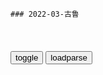 ```tip
### 2022-03-古鲁
```

<table id="tbc" style="white-space:pre-wrap">
</table>
<button onclick="toggleb()">toggle</button>
<button onclick="loadparse()">loadparse</button>
<br>
<!-- 🌸<br>🍅-　-🍑<hr>🍀 -->
<pre>
<textarea rows="30" cols="100" style="display: none" id="tar">

小播讲哲学
https://author.baidu.com/home?context=%7B%22uk%22%3A%2284aSSlAanx58A_MPLwguzg%22%7D

<font size="1" style="color:#DCDCDC">2022-04-25</font>

《墨经》：2000多年前，我国古代自然科学和逻辑学的巅峰
https://mbd.baidu.com/newspage/data/videolanding?nid=sv_265129462937308398&sourceFrom=pc_feedlist

<font size="1" style="color:#DCDCDC">2022-04-30</font>

人类知识体系是如何构造的？卡尔纳普把知识的对象分成了这四类
https://mbd.baidu.com/newspage/data/videolanding?nid=sv_16195312491086270320&sourceFrom=pc_feedlist

<font size="1" style="color:#DCDCDC">2022-04-30</font>

系统思维：直觉越简单的东西，往往效果越差，这是为什么？
https://mbd.baidu.com/newspage/data/videolanding?nid=sv_2649842191981958158&sourceFrom=pc_feedlist

<font size="1" style="color:#DCDCDC">2022-04-26</font>

什么是仁义？墨子和孔子对仁义不同理解，对我们有什么启发？
https://mbd.baidu.com/newspage/data/videolanding?nid=sv_12481780679995809485&sourceFrom=pc_feedlist

<font size="1" style="color:#DCDCDC">2022-04-26</font>

墨子思想系列（15）：世界三大逻辑学之一“三表法”是什么意思？
https://mbd.baidu.com/newspage/data/videolanding?nid=sv_1813760582844008886&sourceFrom=pc_feedlist

<font size="1" style="color:#DCDCDC">2022-04-25</font>

东西方人思维方式有什么差异？墨子举了一个精彩的例子
https://mbd.baidu.com/newspage/data/videolanding?nid=sv_14013062092273488815&sourceFrom=pc_feedlist

<font size="1" style="color:#DCDCDC">2022-04-25</font>

马克思和孔德在s会最终形态上，产生了根本分歧，导致了两个结果
https://mbd.baidu.com/newspage/data/videolanding?nid=sv_536422259236984787&sourceFrom=pc_feedlist

<font size="1" style="color:#DCDCDC">2022-04-25</font>

人类所有美好的品质，都来自于对人性的违背？
https://mbd.baidu.com/newspage/data/videolanding?nid=sv_4991586644397867646&sourceFrom=pc_feedlist

虽然看似女人最在乎的是容貌，其实女性保持容貌的动力并不是追求美本身，而是为了拥有美貌交换的衣服，饭票和包包，甚至交换自己不劳而获的后半生。

男性的欲望指向女性，而女性的欲望指向物质，所以资本裹挟消费主义收割女性，而女性通过医美欺骗男性，进而对男性实现收割转移。

人们彼此服务了一圈，并在服务中丢失了自我。

<font size="1" style="color:#DCDCDC">2022-05-01</font>

王国荣智慧心理学
https://author.baidu.com/home?context=%7B%22uk%22%3A%22YY9xskEptDCDT_9pcDhqgQ%22%7D

<font size="1" style="color:#DCDCDC">2022-04-30</font>

自尊心有可能是个祸患
https://mbd.baidu.com/newspage/data/videolanding?nid=sv_2167439688451384452&sourceFrom=pc_feedlist

<font size="1" style="color:#DCDCDC">2022-04-30</font>

如果没有理性，人不是疯就是傻
https://mbd.baidu.com/newspage/data/videolanding?nid=sv_6673360481315486294&sourceFrom=pc_feedlist

<font size="1" style="color:#DCDCDC">2022-04-30</font>

郭伟胜在线
https://author.baidu.com/home?context=%7B%22uk%22%3A%22yqg5wwC3JNXf-qL9vN6YTg%22%7D

<font size="1" style="color:#DCDCDC">2022-04-20</font>

庄子：往世不可追，来世不可待；过去心不可得，未来心也不可得
https://mbd.baidu.com/newspage/data/videolanding?nid=sv_6975773431422076989&sourceFrom=pc_feedlist

来世 不可待，往世不可追也。

由，处矣! 吾命有所制矣。

<font size="1" style="color:#DCDCDC">2022-04-28</font>

庄子：时来天地同力，运来万物同行；无论怎样，都可以从头再来
https://mbd.baidu.com/newspage/data/videolanding?nid=sv_4146498883140316307&sourceFrom=pc_feedlist

天有历数，地有人据，吾恶乎求之?莫知其所终，若之何其无命也? 莫知其所始，若之何其有命也? 

上天是有它自己独特的算法的，人算不如天算。

知道了老天爷有他独特的算法，知道了大地会根据你的所思所想，给你具体的推送，那么你就该知道怎么去做。

我们头脑中的那种经过逻辑思辨的推理，往往都是适得其反的。

<font size="1" style="color:#DCDCDC">2022-04-26</font>

智者和愚者的区别在哪里？
https://mbd.baidu.com/newspage/data/videolanding?nid=sv_5850894360025308263&sourceFrom=rec

目光短浅的人，往往刚愎自用。
但是有智慧的人，目光长远的人，他们愿意倾听。他们对万事万物都心存敬畏。

<font size="1" style="color:#DCDCDC">2022-04-26</font>

庄子：我们都是天命加身，只是时机未至而已；梦境才是真实的世界
https://mbd.baidu.com/newspage/data/videolanding?nid=sv_9753780732732329247&sourceFrom=pc_feedlist

故上悖日月之明，下烁山川之精，中堕四时之施，

会造成这种天怒人怨，人神共愤的事情出现。
没有一个真正的是非标准。
其实人最可怕的就是那种自以为是。

天下多得一察焉以自好。譬如耳目鼻口,皆有所明,不能相通。

所以造成了一种可悲的现象，有的人看到的东西，只是他想看到的而已。还有一种，他所看到的，只是别人想让他看到的而已。

<font size="1" style="color:#DCDCDC">2022-04-26</font>

克劳德·昂利·圣西门_百度百科
https://baike.baidu.com/item/%E5%85%8B%E5%8A%B3%E5%BE%B7%C2%B7%E6%98%82%E5%88%A9%C2%B7%E5%9C%A3%E8%A5%BF%E9%97%A8/4430325?fromtitle=%E5%9C%A3%E8%A5%BF%E9%97%A8&fromid=2336975

必须让有天才的人独立，而人类应当深刻地掌握一条真理，即人类要使有天才的人成为火炬，而不要让他们放弃真正的使命。

<font size="1" style="color:#DCDCDC">2022-04-26</font>

庄子：身体就是晴雨表！能悟到这般境界，那可真是了不起
https://mbd.baidu.com/newspage/data/videolanding?nid=sv_8803981382989299593&sourceFrom=rec

凡是能够让自己精神安定，内心安定的人，他就能够保证生命的系统，有条不紊地稳定运转。

每个人都是一个小宇宙，如果捏能够调节内心的是非，天道均衡的力量自然就会显化，
就可以做到正气存内，邪不可干，就可以做到鬼神沈不扰，鬼无灵响。

<font size="1" style="color:#DCDCDC">2022-04-25</font>

庄子：道不是规律！只有从已知领域下功夫，才能不断升级认知
https://mbd.baidu.com/newspage/data/videolanding?nid=sv_7628077813075555377&sourceFrom=pc_feedlist

孔子行年六十而六十化,始时所是,卒而非之,未知今之所谓是之非五十九非也。

蘧伯玉年五十而知四十九年非。

<font size="1" style="color:#DCDCDC">2022-04-25</font>

庄子：悟性高的人，越老越有价值，而有的人却越活越累
https://mbd.baidu.com/newspage/data/videolanding?nid=sv_14973236717193875582&sourceFrom=pc_feedlist

机心存于胸中则纯白不备。纯白不备则神生不定，神生不定者，道之所不载也。吾非不知，羞而不为也。

《庄子·徐无鬼》:“年齿长矣,聪明衰矣,而不得休归,所谓卷娄者也。”

<font size="1" style="color:#DCDCDC">2022-04-25</font>

庄子：人的大脑本应是空白的；玩索而得，坏牌也能打好
https://mbd.baidu.com/newspage/data/videolanding?nid=sv_11163540854235077967&sourceFrom=homepage

喜欢抽烟喝酒并不是喜欢烟和酒的本身，而是喜欢抽烟喝酒的那种状态。没有什么要求，也无需什么责任和担当，还能够暂时忘掉别人的评价和评判。

真人无梦，其觉无忧。

<font size="1" style="color:#DCDCDC">2022-04-22</font>

玩索而有得，《易经》应该这样学
https://baijiahao.baidu.com/s?id=1619371815563674947&wfr=spider&for=pc

朱熹在《中庸》中说：“善读者玩索而有得焉，则终身用之，有不能尽者矣。”

<font size="1" style="color:#DCDCDC">2022-04-22</font>

庄子：享受空白，与自己和解，让自性的光辉指引我们前行
https://mbd.baidu.com/newspage/data/videolanding?nid=sv_17963959225901617449&sourceFrom=homepage

<font size="1" style="color:#DCDCDC">2022-04-22</font>

庄子：必须认清一个现实，所有关系都是利益！加速沉淀，做好准备
https://mbd.baidu.com/newspage/data/videolanding?nid=sv_5730454856779885211&sourceFrom=homepage

彼以利合，此以天属也。’夫以利合者，迫穷祸患害相弃也。以天属者，迫穷祸患害相收也。

父母子女这种亲缘关系，
本质上应该是天属之和，是天底阴阳和合之气的化生，
不应该被我们这些成见蒙蔽。
可是随着人们越来月急功近利，
已经迷惑了心窍，已经把所有的关系都演化成为利益的关系了。

<font size="1" style="color:#DCDCDC">2022-04-22</font>

庄子：情绪是身体的真正外来入侵者，发大愿需要破除认知障碍
https://mbd.baidu.com/newspage/data/videolanding?nid=sv_10669715534696525593&sourceFrom=pc_feedlist

吾所谓无情者，言人之不以好恶内伤其身。

平易恬淡，则忧患不能入，邪气不能袭，故其德全而神不亏。

<font size="1" style="color:#DCDCDC">2022-04-22</font>

庄子：首先活下去！不受他人摆布的生存之道，知道越早越好
https://mbd.baidu.com/newspage/data/videolanding?nid=sv_12594204210567208674&sourceFrom=pc_feedlist

<font size="1" style="color:#DCDCDC">2022-04-21</font>

庄子：一个23岁的他，为何能够流传千古？人的灵魂是永不磨灭的吗
https://mbd.baidu.com/newspage/data/videolanding?nid=sv_17387228039028824378&sourceFrom=rec

指穷于为薪，火传也，不知其尽也。

<font size="1" style="color:#DCDCDC">2022-04-20</font>

庄子：善藏者，从再小的事情做起，都可以感应天地
https://mbd.baidu.com/newspage/data/videolanding?nid=sv_8600857025751687605&sourceFrom=homepage

能够做到内心的光亮，能够做到身心的安宁。

<font size="1" style="color:#DCDCDC">2022-04-20</font>

庄子：不要赞美苦难！如果不能开启心智，你所有的经历都毫无意义
https://mbd.baidu.com/newspage/data/videolanding?nid=sv_3782149763976663326&sourceFrom=homepage

灾难的意义不是我们去经历它，更不是我们去赞美它，灾难的意义在于开启我们的心智。

如果没有苦其心志，只是劳其筋骨那么你所经历的一切都毫无意义。

在同一块石头上不应该被绊倒两次。

扁庆子说：像你这样不能够从你的挫折灾难中吸取教训的人，没有聋盲跛蹇，没有缺胳膊少腿，已经是万幸了，已经是上天的好生之德了，哪里还轮得到你在这里抱怨呢？

则夫子犹有蓬之心也夫。
一切都是心与心的感应，如果你的心被蒙蔽了，谁也感应不到你，你也感应不到外物变化。

君非自知我也。以人之言而遗我粟，至其罪我也又且以人之言，此吾所以不受也。

列子有那颗光亮的本心，他能够感应到事情的变化，能够感应到对方的诚意与否。

<font size="1" style="color:#DCDCDC">2022-04-20</font>

庄子：放下面子，不是放下尊严！真正的机会，根本不需要攀缘附势
https://mbd.baidu.com/newspage/data/videolanding?nid=sv_14384385607954322508&sourceFrom=rec

天下脊脊大乱,罪在撄人心。故贤者伏处大山嵁岩之 下,而万乘之君忧栗乎庙堂之上。

夫造物者之报人也,不报其人而报其人之天。

能够放下所谓的面子，才能找到真正的自尊。

<font size="1" style="color:#DCDCDC">2022-04-20</font>

庄子：是什么悄悄夺走了你的精气神？是谁拉低了你的段位？
https://mbd.baidu.com/newspage/data/videolanding?nid=sv_11739525386180209587&sourceFrom=pc_feedlist

往往会把很小的事情无限地放大，然后深陷其中不能自拔，他所有的精力都会在这种鸡毛蒜皮的事情上耗散殆尽。

可以为众父，而不可以为众父父。

是于圣人也，胥易技系，劳形怵心者也。

这样人因为他在鸡零狗碎的事情上，付出的精力太多。

人的精力一旦被这些乱七八糟的事情消散的时候，会形成一个固定的可怕的思维，他会越陷越深，只能靠一些急功近利的蝇头小利来麻痹自己，来让自己获取短站的兴奋或者快感。

大声不入于里耳，折杨皇荂，则嗑然而笑。
对于一些境界高的事情，让他向更高层次迈进，对于他来说比登天还难。

今尔出于崖涘，观于大海，乃知尔丑，尔将可与语大理矣。

只有你能够跳出
思维的局限，你才会认识到自己的错误。这时候我才能给你讲更高境界的事情。

我们用大智慧看得更远看得更高，就是让我们的内心更加敞亮，不会有什么困惑。这样哪怕做手头最细微的工作，都不会吃力，不会辛苦。这是我们打开认知境界的真正目的。

一个有科学精神的人，他的内心一定是直指宇宙的。
这就是大知观于远近的真正含义。

当我们能够打开自己境界的时候，我们就能够全神贯注地做好手头任何一件事情。

辩士无谈说之序则不乐，察士无凌谇信之事则不乐，皆囿于物者也。
农夫无草莱之事则不比，商贾无市井之事则不比。

人是有层次划分的，决定这个层次的是人的认知境界。

<font size="1" style="color:#DCDCDC">2022-04-20</font>

庄子：拒绝同化，拒绝消耗，不能升华自我，就等于画地为牢
https://mbd.baidu.com/newspage/data/videolanding?nid=sv_11960025949090667194&sourceFrom=pc_feedlist

绝大多数人不愿意提升自己的精神境界，一旦取得了一点点成就，就认为可以回到原点去坐享其成。

猿狙之便执嫠之狗来藉。
执留之狗成思，猿狙之便自山林来。

好比被驯养的，拴在木桩上的猴子，好比被套上铁链子的猎狗，自己并不知道是画地为牢，自己并不能够意识到身处在桎梏之中。

是其尘垢粃糠，将犹陶铸尧舜者也。

身守其一，以处其和。
这个一就是我们的精神之道，
精神是不受时间和空间限制的。

真正的有道之人，是直指灵魂的，直指生命的根本。

<font size="1" style="color:#DCDCDC">2022-04-04</font>

“恭喜你，你终于失去我了……”
https://mbd.baidu.com/newspage/data/videolanding?nid=sv_2148132989392354850&sourceFrom=pc_feedlist

删除了一处收货地址，取消了一座城市的天气。列表里多了一个只能看资料，却再也不能添加的人。提起全是遗憾，说起全是喜欢，想起全是不甘。

好多话忍着憋着，就懒得说了。好多事失望多了，后来就不在意了。

<font size="1" style="color:#DCDCDC">2022-04-27</font>

“所有的虚张声势都只是为了试探，真正的离开只会悄无声息”
https://mbd.baidu.com/newspage/data/videolanding?nid=sv_18387014271905498704&sourceFrom=rec

撒娇，是察觉到被偏爱的可能，故意对你胡闹，并不是因为你脾气有多好，而是想看你在乎她的样子。所有的任性，都是为了确认自己被坚定地选择了。a龖龖龖

胡闹是因为依赖，礼貌是因为陌生。当她开始不哭不闹，你错了也不跟你争论，也不要求你哄她，说明她正在慢慢放下你。

L7777555633
我就是这样的，不想联系，不想见面，不想说话，只想离他远远的

小呆瓜wo
我也有这种想法，心太累了，付出再多也没用，受伤害的还是自己。

新开始新生活0
两个和尚分析爱情，醉了

<font size="1" style="color:#DCDCDC">2022-04-27</font>

“没有安全感的人，连被爱的时候，都会质疑”
https://mbd.baidu.com/newspage/data/videolanding?nid=sv_4063946825513918427&sourceFrom=rec

明明心里想的是，你留下来好不好。脱口而出的却是，你要走就走好了。一旦察觉到对方冷淡的态度，就会不自觉地想要后退，从来不会去主动捂热这段关系。

没有安全感的人，总会反反复复的推开一个人，直到确定那个人真的不会离开，宁愿掉头先走，也不愿等在原地看谁留下的背景，抓不住的东西就连伸手都是多余的。 

minghezi
师傅，你不是说不要试图去叫醒装睡的人。石头，主动捂，就能捂热吗？

<font size="1" style="color:#DCDCDC">2022-04-27</font>

“当你什么都跟我说，就是我最有安全感的时候”
https://mbd.baidu.com/newspage/data/videolanding?nid=sv_8421849973880341664&sourceFrom=homepage

很喜欢这种人，聊天秒回。走开了再回来时，会告诉你刚才干嘛去了，大事小事都跟你分享。你随口说的一句话，都会被放在心上。事事有回音，件件有着落。

永远向着你说活，和你站在同一边。

<font size="1" style="color:#DCDCDC">2022-04-27</font>

生气才会吵会闹，失望是波澜不惊地渐行渐远，然后销声匿迹……
https://mbd.baidu.com/newspage/data/videolanding?nid=sv_18328195633876783491&sourceFrom=rec

你做了一件让我不高兴的事，我没有说。在心里默默给你减分，然后时刻提醒自己少爱你一点。就这样一个不闹，一个不哄，最终从无话不说变成无话可说。a龖龖龖

吵着说要走的人从不会走远，一声不吭就走的人，绝不会回头。心累到一定程度，连生气和伤心的力气都没了。幸好你给的失望够多，她的离开才值得。

<font size="1" style="color:#DCDCDC">2022-04-27</font>

“我不怕你有过去，我怕的是你的过去还没过去”
https://mbd.baidu.com/newspage/data/videolanding?nid=sv_10268722668075696128&sourceFrom=rec

感情也是有洁癖的。喜欢一个人可以不问过往，但一旦开始了就不能有瑕疵。

有没有事你说了不算，现在陪着你的说了才算。其实她介意的不是某个人，而是那个人在你心里留下的痕迹，总会提醒她衡量自己是不是你坚定的选择。

只有把心腾干净了，住进来的人才舒服。

<font size="1" style="color:#DCDCDC">2022-04-30</font>

如果能回到过去，我一定选择不认识你，不是因为我后悔
https://mbd.baidu.com/newspage/data/videolanding?nid=sv_11120807216910812282&sourceFrom=rec

感情里最残忍的，就是把人捂热了再抛下。然后自己再若无其事，回到原来的生活，对方却连回去的路都找不到了。

如果没有遇到那个人，有些孤独本可以忍受。

<font size="1" style="color:#DCDCDC">2022-04-21</font>

“对的人治愈你，错的人只会消耗你。”
https://mbd.baidu.com/newspage/data/videolanding?nid=sv_9552560517673408724&sourceFrom=pc_feedlist

如果你和对方在一起后睡觉踏实，胃口大开。做事越来越有动力，情绪也越来越稳定，那这大概率就是你的正缘了。

如果一段感情没能把你变成更好的人，只是把你变得患得患失，自我怀疑，那么这段感情就是在消耗你。

<font size="1" style="color:#DCDCDC">2022-04-21</font>

“以前所有的迁就，都是因为爱你。但这一次，我不想再继续了”
https://mbd.baidu.com/newspage/data/videolanding?nid=sv_5550429585887977072&sourceFrom=pc_feedlist

<font size="1" style="color:#DCDCDC">2022-04-30</font>

“谢谢你曾经的不珍惜，让我的离开也算值得”
https://mbd.baidu.com/newspage/data/videolanding?nid=sv_1450967769831015430&sourceFrom=rec

<font size="1" style="color:#DCDCDC">2022-04-27</font>

李彦龙
《易经》里的天机
https://mbd.baidu.com/newspage/data/videolanding?nid=sv_16963751669637531561&sourceFrom=homepage

<font size="1" style="color:#DCDCDC">2022-04-15</font>

人最容易犯的两个错误
https://mbd.baidu.com/newspage/data/videolanding?nid=sv_2815068680217847315&sourceFrom=pc_feedlist

方法错误，方向错误，这两个错误哪个更严重？
方法错了，到达目标只是个时间问题。但是方向错了，从一开始就注定要失败。易经解决的是方向问题。

<font size="1" style="color:#DCDCDC">2022-04-28</font>

《易经》没有危机感就是你的最大的危机
https://mbd.baidu.com/newspage/data/videolanding?nid=sv_16411147100851869128&sourceFrom=rec

有让自己害怕的人或事，其实是间好事。
当人的心里有了恐惧感，才会产生敬畏之心，做事的时候才不会胡作非为。

<font size="1" style="color:#DCDCDC">2022-04-27</font>

哪些人会消耗你的福报？
https://mbd.baidu.com/newspage/data/videolanding?nid=sv_12384704054099926858&sourceFrom=homepage

<font size="1" style="color:#DCDCDC">2022-04-15</font>

你为什么会失败？
https://mbd.baidu.com/newspage/data/videolanding?nid=sv_5848513049620443443&sourceFrom=homepage

<font size="1" style="color:#DCDCDC">2022-04-15</font>

哪些行为影响你的运气？
https://mbd.baidu.com/newspage/data/videolanding?nid=sv_2230943585143563081&sourceFrom=homepage

<font size="1" style="color:#DCDCDC">2022-04-15</font>

你知道聪明的人都在学什么吗？
https://mbd.baidu.com/newspage/data/videolanding?nid=sv_6315511897270326908&sourceFrom=homepage

<font size="1" style="color:#DCDCDC">2022-04-15</font>

生命的标志是人要“柔软”
https://mbd.baidu.com/newspage/data/videolanding?nid=sv_10257758257790435759&sourceFrom=pc_feedlist

老子告诉了我们条件，又告诉我们结果，给我们讲的是一个道理。道理不是智慧，智慧因人而起，人灭智慧就灭。

<font size="1" style="color:#DCDCDC">2022-04-15</font>

刘恒易经：子有过父当隐 父有过子当诤
https://mbd.baidu.com/newspage/data/videolanding?nid=sv_1771454634354137481&sourceFrom=pc_feedlist

<font size="1" style="color:#DCDCDC">2022-04-25</font>

刘恒易经：金字塔壁画的鸟人
https://mbd.baidu.com/newspage/data/videolanding?nid=sv_8460442176956186354&sourceFrom=pc_feedlist

虽然z西方文化用的名词名相和故事情节都不一样，但是讲述的人类的智慧道理应该都是一样的。

<font size="1" style="color:#DCDCDC">2022-04-19</font>

刘恒易经：为啥 好男不娶虎刺梅 好女不嫁流光锤
https://mbd.baidu.com/newspage/data/videolanding?nid=sv_7828018845397246167&sourceFrom=homepage

正知，正直，正义，正见，正觉。

<font size="1" style="color:#DCDCDC">2022-04-19</font>

樊登读书：没有天生就自律的孩子，需要父母从小去培养！
https://mbd.baidu.com/newspage/data/videolanding?nid=sv_10467652741229238352&sourceFrom=rec

<font size="1" style="color:#DCDCDC">2022-04-15</font>

</textarea>
</pre>
<!-- 🍀<br>🍑-　-🍅<hr>🌸 -->

```note
```

<link
  rel="stylesheet"
  href="https://cdn.jsdelivr.net/npm/@fancyapps/ui/dist/fancybox.css"
/>
<script src="https://cdn.jsdelivr.net/npm/@fancyapps/ui@4.0/dist/fancybox.umd.js"></script>

<script type="text/javascript">

var __urlRegex = /(\b(https?|ftp|file):\/\/[-A-Z0-9+&@#\/%?=~_|!:,.;]*[-A-Z0-9+&@#\/%=~_|])/ig;
var __imgRegex = /\.(?:jpe?g|gif|png|webp)$/i;

loadparse();

function parseURL($string){

    var exp = __urlRegex;
    return $string.replace(exp,function(match){
            __imgRegex.lastIndex=0;
            if(__imgRegex.test(match)){
                return '<a data-fancybox="gallery" href="' + match.replace("/p=700", "")
                 + '"><img src="' + match.replace("/p=700", "/p=160x200")+'" width="64"></a>';
            }
            else{
                return '<a href="' + match + '" target="_blank">' + match + '</a>';
            }
        }
    );
}

function loadparse() {
  tbc.innerHTML = parseURL(tar.value);
}

function toggleb() {
  var x = document.getElementById("tar");
  if (x.style.display === "none") {
    x.style.display = "";
  } else {
    x.style.display = "none";
  }
}

</script>

